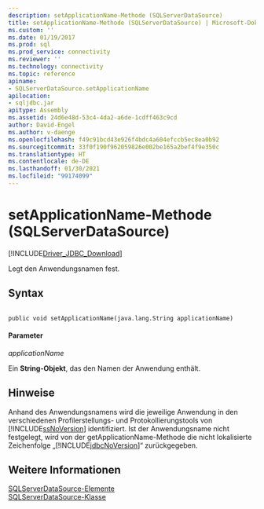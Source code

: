 ```yaml
---
description: setApplicationName-Methode (SQLServerDataSource)
title: setApplicationName-Methode (SQLServerDataSource) | Microsoft-Dokumentation
ms.custom: ''
ms.date: 01/19/2017
ms.prod: sql
ms.prod_service: connectivity
ms.reviewer: ''
ms.technology: connectivity
ms.topic: reference
apiname:
- SQLServerDataSource.setApplicationName
apilocation:
- sqljdbc.jar
apitype: Assembly
ms.assetid: 24d6e48d-53c4-4da2-a6de-1cdff463c9cd
author: David-Engel
ms.author: v-daenge
ms.openlocfilehash: f49c91bcd43e926f4bdc4a604efccb5ec8ea0b92
ms.sourcegitcommit: 33f0f190f962059826e002be165a2bef4f9e350c
ms.translationtype: HT
ms.contentlocale: de-DE
ms.lasthandoff: 01/30/2021
ms.locfileid: "99174099"
---
```

# <a name="setapplicationname-method-sqlserverdatasource"></a>setApplicationName-Methode (SQLServerDataSource)
[!INCLUDE[Driver_JDBC_Download](../../../includes/driver_jdbc_download.md)]

  Legt den Anwendungsnamen fest.  
  
## <a name="syntax"></a>Syntax  
  
```  
  
public void setApplicationName(java.lang.String applicationName)  
```  
  
#### <a name="parameters"></a>Parameter  
 *applicationName*  
  
 Ein **String-Objekt**, das den Namen der Anwendung enthält.  
  
## <a name="remarks"></a>Hinweise  
 Anhand des Anwendungsnamens wird die jeweilige Anwendung in den verschiedenen Profilerstellungs- und Protokollierungstools von [!INCLUDE[ssNoVersion](../../../includes/ssnoversion-md.md)] identifiziert. Ist der Anwendungsname nicht festgelegt, wird von der getApplicationName-Methode die nicht lokalisierte Zeichenfolge „[!INCLUDE[jdbcNoVersion](../../../includes/jdbcnoversion_md.md)]“ zurückgegeben.  
  
## <a name="see-also"></a>Weitere Informationen  
 [SQLServerDataSource-Elemente](../../../connect/jdbc/reference/sqlserverdatasource-members.md)   
 [SQLServerDataSource-Klasse](../../../connect/jdbc/reference/sqlserverdatasource-class.md)  
  
  
